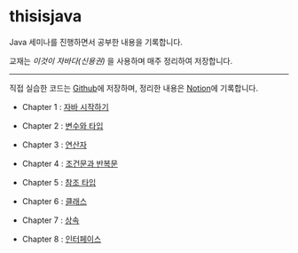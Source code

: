 # thisisjava
Java 세미나를 진행하면서 공부한 내용을 기록합니다.

교재는 *이것이 자바다(신용권)* 을 사용하며 매주 정리하여 저장합니다.

-----
직접 실습한 코드는 [Github](https://github.com/Jinwon-Dev/thisisjava)에 저장하며, 정리한 내용은 [Notion](https://jinwonyoon.notion.site/Java-2022-aa0fc9e7b65343fe80421d52539649ea)에 기록합니다.

- Chapter 1 : [자바 시작하기](https://jinwonyoon.notion.site/Chapter-1-83b725ad8aaf460db5aa32783b86d17b)

- Chapter 2 : [변수와 타입](https://jinwonyoon.notion.site/Chapter-2-a1923b7294ca473b86ef8387d65cf4c1)

- Chapter 3 : [연산자](https://jinwonyoon.notion.site/Chapter-3-f960e45f7db84ae99694ac0306b677f1)

- Chapter 4 : [조건문과 반복문](https://jinwonyoon.notion.site/Chapter-4-eb2f69b1bc2d4c59aa67df164a5d94e0)

- Chapter 5 : [참조 타입](https://jinwonyoon.notion.site/Chapter-5-0f5d645d4adc485eb6184bc69cf06ac1)

- Chapter 6 : [클래스](https://jinwonyoon.notion.site/Chapter-6-a3c789fb7bf546ef913b4a3c295b6b99)

- Chapter 7 : [상속](https://jinwonyoon.notion.site/Chapter-7-f91585c5d21b4e94ba5772372ca149b4)

- Chapter 8 : [인터페이스](https://jinwonyoon.notion.site/Chapter-8-e4cefbd1d09e4a1794f377b188261fad)